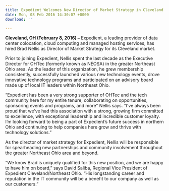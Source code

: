 ```yaml
---
title: Expedient Welcomes New Director of Market Strategy in Cleveland
date: Mon, 08 Feb 2016 14:30:07 +0000
download: ''

---
```

**Cleveland, OH (February 8, 2016) –** Expedient, a leading provider of data center colocation, cloud computing and managed hosting services, has hired Brad Nellis as Director of Market Strategy for its Cleveland market. 

Prior to joining Expedient, Nellis spent the last decade as the Executive Director for OHTec (formerly known as NEOSA) in the greater Northeast Ohio area. As the leader of this organization, he grew membership consistently, successfully launched various new technology events, drove innovative technology programs and participated on an advisory board made up of local IT leaders within Northeast Ohio. 

“Expedient has been a very strong supporter of OHTec and the tech community here for my entire tenure, collaborating on opportunities, sponsoring events and programs, and more” Nellis says. “I’ve always been proud that we’ve had this association with a strong, growing firm committed to excellence, with exceptional leadership and incredible customer loyalty. I’m looking forward to being a part of Expedient’s future success in northern Ohio and continuing to help companies here grow and thrive with technology solutions.” 

As the director of market strategy for Expedient, Nellis will be responsible for spearheading new partnerships and community involvement throughout the greater Northeast Ohio area and beyond. 

“We know Brad is uniquely qualified for this new position, and we are happy to have him on board,” says David Saliba, Regional Vice President of Expedient Cleveland/Northeast Ohio. “His longstanding career and reputation in the IT community will be a benefit to our company as well as our customers.”